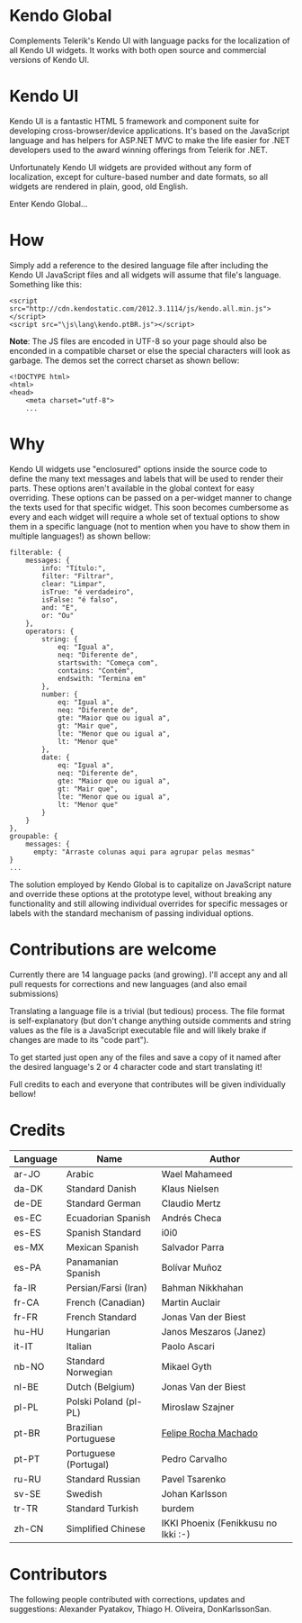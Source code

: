 Kendo Global
============

Complements Telerik's Kendo UI with language packs for the localization of all 
Kendo UI widgets. It works with both open source and commercial versions of Kendo UI.

Kendo UI
========

Kendo UI is a fantastic HTML 5 framework and component suite for developing 
cross-browser/device applications. It's based on the JavaScript language and has
helpers for ASP.NET MVC to make the life easier for .NET developers used to the
award winning offerings from Telerik for .NET.

Unfortunately Kendo UI widgets are provided without any form of localization,
except for culture-based number and date formats, so all widgets are rendered 
in plain, good, old English.

Enter Kendo Global...

How
===

Simply add a reference to the desired language file after including the Kendo UI
JavaScript files and all widgets will assume that file's language. Something
like this: 

    <script src="http://cdn.kendostatic.com/2012.3.1114/js/kendo.all.min.js"></script>
    <script src="\js\lang\kendo.ptBR.js"></script>
    
**Note**: The JS files are encoded in UTF-8 so your page should also be enconded
in a compatible charset or else the special characters will look as garbage.
The demos set the correct charset as shown bellow:

    <!DOCTYPE html>
    <html>
    <head>
        <meta charset="utf-8"> 
        ...   

Why
===

Kendo UI widgets use "enclosured" options inside the source code to define the 
many text messages and labels that will be used to render their parts. These 
options aren't available in the global context for easy overriding. These options
can be passed on a per-widget manner to change the texts used for that specific 
widget. This soon becomes cumbersome as every and each widget will require 
a whole set of textual options to show them in a specific language (not to 
mention when you have to show them in multiple languages!) as shown bellow:

    filterable: {
        messages: {
            info: "Título:", 
            filter: "Filtrar", 
            clear: "Limpar", 
            isTrue: "é verdadeiro", 
            isFalse: "é falso", 
            and: "E",
            or: "Ou"
        },
        operators: {
            string: {
                eq: "Igual a",
                neq: "Diferente de",
                startswith: "Começa com",
                contains: "Contém",
                endswith: "Termina em"
            },
            number: {
                eq: "Igual a",
                neq: "Diferente de",
                gte: "Maior que ou igual a",
                gt: "Mair que",
                lte: "Menor que ou igual a",
                lt: "Menor que"
            },
            date: {
                eq: "Igual a",
                neq: "Diferente de",
                gte: "Maior que ou igual a",
                gt: "Mair que",
                lte: "Menor que ou igual a",
                lt: "Menor que"
            }
        }
    },
    groupable: {
        messages: {
          empty: "Arraste colunas aqui para agrupar pelas mesmas"
    }
    ...

The solution employed by Kendo Global is to capitalize on JavaScript nature and 
override these options at the prototype level, without breaking any 
functionality and still allowing individual overrides for specific messages or
labels with the standard mechanism of passing individual options.      

Contributions are welcome
=========================

Currently there are 14 language packs (and growing). I'll accept any and 
all pull requests for corrections and new languages (and also email submissions)

Translating a language file is a trivial (but tedious) process. The file format
is self-explanatory (but don't change anything outside comments and string 
values as the file is a JavaScript executable file and will likely brake if 
changes are made to its "code part"). 

To get started just open any of the files and save a copy of it named after the 
desired language's 2 or 4 character code and start translating it! 

Full credits to each and everyone that contributes will be given individually
bellow! 

Credits
=======

| Language | Name                       | Author                                                    |
| -------- | -------------------------- | --------------------------------------------------------- |
| ar-JO    | Arabic                     | Wael Mahameed                                             |
| da-DK    | Standard Danish            | Klaus Nielsen                                             |
| de-DE    | Standard German            | Claudio Mertz                                             |
| es-EC    | Ecuadorian Spanish         | Andrés Checa                                              |
| es-ES    | Spanish Standard           | i0i0                                                      |
| es-MX    | Mexican Spanish            | Salvador Parra                                            |
| es-PA    | Panamanian Spanish         | Bolívar Muñoz                                             |
| fa-IR    | Persian/Farsi (Iran)       | Bahman Nikkhahan                                          |
| fr-CA    | French (Canadian)          | Martin Auclair                                            |
| fr-FR    | French Standard            | Jonas Van der Biest                                       |
| hu-HU    | Hungarian                  | Janos Meszaros (Janez)                                    |
| it-IT    | Italian                    | Paolo Ascari                                              |
| nb-NO    | Standard Norwegian         | Mikael Gyth                                               |
| nl-BE    | Dutch (Belgium)            | Jonas Van der Biest                                       |
| pl-PL    | Polski Poland (pl-PL)      | Miroslaw Szajner                                          |
| pt-BR    | Brazilian Portuguese       | [Felipe Rocha Machado](http://feliperochamachado.com.br)  |
| pt-PT    | Portuguese (Portugal)      | Pedro Carvalho                                            |
| ru-RU    | Standard Russian           | Pavel Tsarenko                                            |
| sv-SE    | Swedish                    | Johan Karlsson                                            |
| tr-TR    | Standard Turkish           | burdem                                                    |
| zh-CN    | Simplified Chinese         | IKKI Phoenix (Fenikkusu no Ikki :-)                       |

Contributors
============

The following people contributed with corrections, updates and suggestions:
Alexander Pyatakov, Thiago H. Oliveira, DonKarlssonSan.
